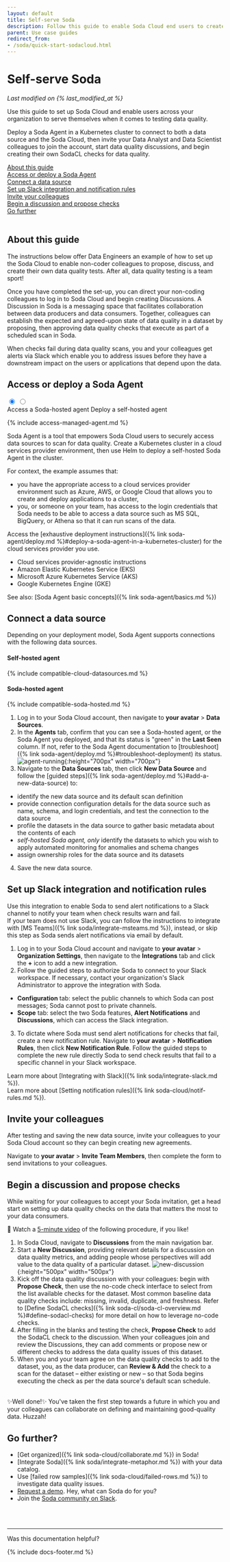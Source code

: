 ```yaml
---
layout: default
title: Self-serve Soda
description: Follow this guide to enable Soda Cloud end users to create no-code checks for data quality for the data that matters to them the most.
parent: Use case guides
redirect_from:
- /soda/quick-start-sodacloud.html
---
```


# Self-serve Soda
<!--Linked to via Shlink-->
*Last modified on {% last_modified_at %}*

Use this guide to set up Soda Cloud and enable users across your organization to serve themselves when it comes to testing data quality. 

Deploy a Soda Agent in a Kubernetes cluster to connect to both a data source and the Soda Cloud, then invite your Data Analyst and Data Scientist colleagues to join the account, start data quality discussions, and begin creating their own SodaCL checks for data quality. 
<!-- ![end-user-start](/assets/images/end-user-start.png){:width="500px"}
-->

[About this guide](#about-this-guide)<br />
[Access or deploy a Soda Agent](#access-or-deploy-a-soda-agent)<br />
[Connect a data source](#connect-a-data-source)<br />
[Set up Slack integration and notification rules](#set-up-slack-integration-and-notification-rules)<br />
[Invite your colleagues](#invite-your-colleagues)<br />
[Begin a discussion and propose checks](#begin-a-discussion-and-propose-checks)<br />
[Go further](#go-further)<br />
<br />


## About this guide

The instructions below offer Data Engineers an example of how to set up the Soda Cloud to enable non-coder colleagues to propose, discuss, and create their own data quality tests. After all, data quality testing is a team sport!

Once you have completed the set-up, you can direct your non-coding colleagues to log in to Soda Cloud and begin creating Discussions. A Discussion in Soda is a messaging space that facilitates collaboration between data producers and data consumers. Together, colleagues can establish the expected and agreed-upon state of data quality in a dataset by proposing, then approving data quality checks that execute as part of a scheduled scan in Soda.  

When checks fail during data quality scans, you and your colleagues get alerts via Slack which enable you to address issues before they have a downstream impact on the users or applications that depend upon the data.

## Access or deploy a Soda Agent

<div class="warpper">
  <input class="radio" id="one" name="group" type="radio" checked>
  <input class="radio" id="two" name="group" type="radio">
  <div class="tabs">
  <label class="tab" id="one-tab" for="one">Access a Soda-hosted agent</label>
  <label class="tab" id="two-tab" for="two">Deploy a self-hosted agent</label>
    </div>
  <div class="panels">
  <div class="panel" id="one-panel" markdown="1">


{% include access-managed-agent.md %}

  </div>
  <div class="panel" id="two-panel" markdown="1">


Soda Agent is a tool that empowers Soda Cloud users to securely access data sources to scan for data quality. Create a Kubernetes cluster in a cloud services provider environment, then use Helm to deploy a self-hosted Soda Agent in the cluster.

For context, the example assumes that:
* you have the appropriate access to a cloud services provider environment such as Azure, AWS, or Google Cloud that allows you to create and deploy applications to a cluster, 
* you, or someone on your team, has access to the login credentials that Soda needs to be able to access a data source such as MS SQL, BigQuery, or Athena so that it can run scans of the data.

Access the [exhaustive deployment instructions]({% link soda-agent/deploy.md %}#deploy-a-soda-agent-in-a-kubernetes-cluster) for the cloud services provider you use.
* Cloud services provider-agnostic instructions
* Amazon Elastic Kubernetes Service (EKS)
* Microsoft Azure Kubernetes Service (AKS)
* Google Kubernetes Engine (GKE)

See also: [Soda Agent basic concepts]({% link soda-agent/basics.md %}) 

  </div>

  </div>
</div>


## Connect a data source

Depending on your deployment model, Soda Agent supports connections with the following data sources.

#### Self-hosted agent
{% include compatible-cloud-datasources.md %}

#### Soda-hosted agent
{% include compatible-soda-hosted.md %}

1. Log in to your Soda Cloud account, then navigate to **your avatar** > **Data Sources**.
2. In the **Agents** tab, confirm that you can see a Soda-hosted agent, or the Soda Agent you deployed, and that its status is "green" in the **Last Seen** column. If not, refer to the Soda Agent documentation to [troubleshoot]({% link soda-agent/deploy.md %}#troubleshoot-deployment) its status.
![agent-running](/assets/images/agent-running.png){:height="700px" width="700px"}
3. Navigate to the **Data Sources** tab, then click **New Data Source** and follow the [guided steps]({% link soda-agent/deploy.md %}#add-a-new-data-source) to:
* identify the new data source and its default scan definition
* provide connection configuration details for the data source such as name, schema, and login credentials, and test the connection to the data source
* profile the datasets in the data source to gather basic metadata about the contents of each
* *self-hosted Soda agent, only* identify the datasets to which you wish to apply automated monitoring for anomalies and schema changes
* assign ownership roles for the data source and its datasets
4. Save the new data source.

## Set up Slack integration and notification rules

Use this integration to enable Soda to send alert notifications to a Slack channel to notify your team when check results warn and fail. <br />If your team does not use Slack, you can follow the instructions to integrate with [MS Teams]({% link soda/integrate-msteams.md %}), instead, or skip this step as Soda sends alert notifications via email by default.

1. Log in to your Soda Cloud account and navigate to **your avatar** > **Organization Settings**, then navigate to the **Integrations** tab and click the **+** icon to add a new integration.
2. Follow the guided steps to authorize Soda to connect to your Slack workspace. If necessary, contact your organization's Slack Administrator to approve the integration with Soda. 
* **Configuration** tab: select the public channels to which Soda can post messages; Soda cannot post to private channels.
* **Scope** tab: select the two Soda features, **Alert Notifications** and **Discussions**, which can access the Slack integration. 
3. To dictate where Soda must send alert notifications for checks that fail, create a new notification rule. Navigate to **your avatar** > **Notification Rules**, then click **New Notification Rule**. Follow the guided steps to complete the new rule directly Soda to send check results that fail to a specific channel in your Slack workspace.

Learn more about [Integrating with Slack]({% link soda/integrate-slack.md %}).<br />
Learn more about [Setting notification rules]({% link soda-cloud/notif-rules.md %}).

## Invite your colleagues

After testing and saving the new data source, invite your colleagues to your Soda Cloud account so they can begin creating new agreements. 

Navigate to **your avatar** > **Invite Team Members**, then complete the form to send invitations to your colleagues. 


## Begin a discussion and propose checks

While waiting for your colleagues to accept your Soda invitation, get a head start on setting up data quality checks on the data that matters the most to your data consumers.

🎥 Watch a <a href="https://www.soda.io/resources/introducing-no-code-checks" target="_blank">5-minute video</a> of the following procedure, if you like!

1. In Soda Cloud, navigate to **Discussions** from the main navigation bar. 
2. Start a **New Discussion**, providing relevant details for a discussion on data quality metrics, and adding people whose perspectives will add value to the data quality of a particular dataset.
![new-discussion](/assets/images/new-discussion.png){:height="500px" width="500px"}
3. Kick off the data quality discussion with your colleagues: begin with **Propose Check**, then use the no-code check interface to select from the list available checks for the dataset. Most common baseline data quality checks include: missing, invalid, duplicate, and freshness. Refer to [Define SodaCL checks]({% link soda-cl/soda-cl-overview.md %}#define-sodacl-checks) for more detail on how to leverage no-code checks.
4. After filling in the blanks and testing the check, **Propose Check** to add the SodaCL check to the discussion. When your colleagues join and review the Discussions, they can add comments or propose new or different checks to address the data quality issues of this dataset. 
5. When you and your team agree on the data quality checks to add to the dataset, you, as the data producer, can **Review & Add** the check to a scan for the dataset – either existing or new – so that Soda begins executing the check as per the data source's default scan schedule.


<br />
✨Well done!✨ You've taken the first step towards a future in which you and your colleagues can collaborate on defining and maintaining good-quality data. Huzzah!


## Go further?

* [Get organized]({% link soda-cloud/collaborate.md %}) in Soda!
* [Integrate Soda]({% link soda/integrate-metaphor.md %}) with your data catalog.
* Use [failed row samples]({% link soda-cloud/failed-rows.md %}) to investigate data quality issues.
* <a href="https://www.soda.io/schedule-a-demo" target="_blank">Request a demo</a>. Hey, what can Soda do for you?
* Join the <a href="https://community.soda.io/slack" target="_blank"> Soda community on Slack</a>.
<br />

<br />

---

Was this documentation helpful?

<!-- LikeBtn.com BEGIN -->
<span class="likebtn-wrapper" data-theme="tick" data-i18n_like="Yes" data-ef_voting="grow" data-show_dislike_label="true" data-counter_zero_show="true" data-i18n_dislike="No"></span>
<script>(function(d,e,s){if(d.getElementById("likebtn_wjs"))return;a=d.createElement(e);m=d.getElementsByTagName(e)[0];a.async=1;a.id="likebtn_wjs";a.src=s;m.parentNode.insertBefore(a, m)})(document,"script","//w.likebtn.com/js/w/widget.js");</script>
<!-- LikeBtn.com END -->

{% include docs-footer.md %}